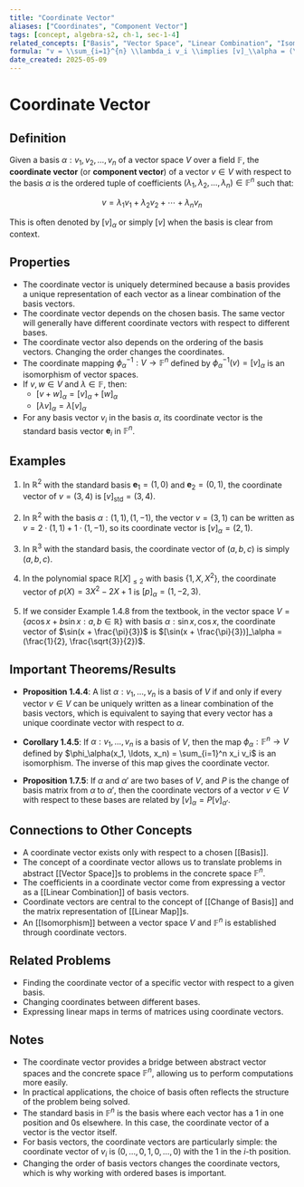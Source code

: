 ```yaml
---
title: "Coordinate Vector"
aliases: ["Coordinates", "Component Vector"]
tags: [concept, algebra-s2, ch-1, sec-1-4]
related_concepts: ["Basis", "Vector Space", "Linear Combination", "Isomorphism"]
formula: "v = \\sum_{i=1}^{n} \\lambda_i v_i \\implies [v]_\\alpha = (\\lambda_1, \\lambda_2, \\ldots, \\lambda_n)"
date_created: 2025-05-09
---
```


# Coordinate Vector

## Definition
Given a basis $\alpha: v_1, v_2, \ldots, v_n$ of a vector space $V$ over a field $\mathbb{F}$, the **coordinate vector** (or **component vector**) of a vector $v \in V$ with respect to the basis $\alpha$ is the ordered tuple of coefficients $(\lambda_1, \lambda_2, \ldots, \lambda_n) \in \mathbb{F}^n$ such that:

$$v = \lambda_1 v_1 + \lambda_2 v_2 + \cdots + \lambda_n v_n$$

This is often denoted by $[v]_\alpha$ or simply $[v]$ when the basis is clear from context.

## Properties
- The coordinate vector is uniquely determined because a basis provides a unique representation of each vector as a linear combination of the basis vectors.
- The coordinate vector depends on the chosen basis. The same vector will generally have different coordinate vectors with respect to different bases.
- The coordinate vector also depends on the ordering of the basis vectors. Changing the order changes the coordinates.
- The coordinate mapping $\phi_\alpha^{-1}: V \rightarrow \mathbb{F}^n$ defined by $\phi_\alpha^{-1}(v) = [v]_\alpha$ is an isomorphism of vector spaces.
- If $v, w \in V$ and $\lambda \in \mathbb{F}$, then:
  - $[v + w]_\alpha = [v]_\alpha + [w]_\alpha$
  - $[\lambda v]_\alpha = \lambda [v]_\alpha$
- For any basis vector $v_i$ in the basis $\alpha$, its coordinate vector is the standard basis vector $\mathbf{e}_i$ in $\mathbb{F}^n$.

## Examples
1. In $\mathbb{R}^2$ with the standard basis $\mathbf{e}_1 = (1, 0)$ and $\mathbf{e}_2 = (0, 1)$, the coordinate vector of $v = (3, 4)$ is $[v]_{\text{std}} = (3, 4)$.

2. In $\mathbb{R}^2$ with the basis $\alpha: (1, 1), (1, -1)$, the vector $v = (3, 1)$ can be written as $v = 2 \cdot (1, 1) + 1 \cdot (1, -1)$, so its coordinate vector is $[v]_\alpha = (2, 1)$.

3. In $\mathbb{R}^3$ with the standard basis, the coordinate vector of $(a, b, c)$ is simply $(a, b, c)$.

4. In the polynomial space $\mathbb{R}[X]_{\leq 2}$ with basis $\{1, X, X^2\}$, the coordinate vector of $p(X) = 3X^2 - 2X + 1$ is $[p]_\alpha = (1, -2, 3)$.

5. If we consider Example 1.4.8 from the textbook, in the vector space $V = \{a\cos x + b\sin x : a, b \in \mathbb{R}\}$ with basis $\alpha: \sin x, \cos x$, the coordinate vector of $\sin(x + \frac{\pi}{3})$ is $[\sin(x + \frac{\pi}{3})]_\alpha = (\frac{1}{2}, \frac{\sqrt{3}}{2})$.

## Important Theorems/Results
- **Proposition 1.4.4**: A list $\alpha: v_1, \ldots, v_n$ is a basis of $V$ if and only if every vector $v \in V$ can be uniquely written as a linear combination of the basis vectors, which is equivalent to saying that every vector has a unique coordinate vector with respect to $\alpha$.

- **Corollary 1.4.5**: If $\alpha: v_1, \ldots, v_n$ is a basis of $V$, then the map $\phi_\alpha: \mathbb{F}^n \rightarrow V$ defined by $\phi_\alpha(x_1, \ldots, x_n) = \sum_{i=1}^n x_i v_i$ is an isomorphism. The inverse of this map gives the coordinate vector.

- **Proposition 1.7.5**: If $\alpha$ and $\alpha'$ are two bases of $V$, and $P$ is the change of basis matrix from $\alpha$ to $\alpha'$, then the coordinate vectors of a vector $v \in V$ with respect to these bases are related by $[v]_\alpha = P[v]_{\alpha'}$.

## Connections to Other Concepts
- A coordinate vector exists only with respect to a chosen [[Basis]].
- The concept of a coordinate vector allows us to translate problems in abstract [[Vector Space]]s to problems in the concrete space $\mathbb{F}^n$.
- The coefficients in a coordinate vector come from expressing a vector as a [[Linear Combination]] of basis vectors.
- Coordinate vectors are central to the concept of [[Change of Basis]] and the matrix representation of [[Linear Map]]s.
- An [[Isomorphism]] between a vector space $V$ and $\mathbb{F}^n$ is established through coordinate vectors.

## Related Problems
- Finding the coordinate vector of a specific vector with respect to a given basis.
- Changing coordinates between different bases.
- Expressing linear maps in terms of matrices using coordinate vectors.

## Notes
- The coordinate vector provides a bridge between abstract vector spaces and the concrete space $\mathbb{F}^n$, allowing us to perform computations more easily.
- In practical applications, the choice of basis often reflects the structure of the problem being solved.
- The standard basis in $\mathbb{F}^n$ is the basis where each vector has a 1 in one position and 0s elsewhere. In this case, the coordinate vector of a vector is the vector itself.
- For basis vectors, the coordinate vectors are particularly simple: the coordinate vector of $v_i$ is $(0, \ldots, 0, 1, 0, \ldots, 0)$ with the 1 in the $i$-th position.
- Changing the order of basis vectors changes the coordinate vectors, which is why working with ordered bases is important.
